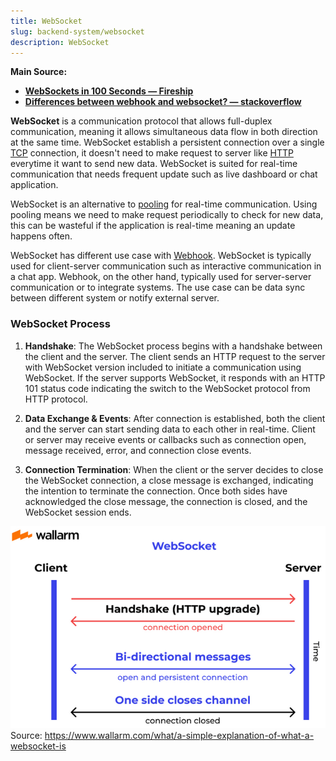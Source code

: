 ```yaml
---
title: WebSocket
slug: backend-system/websocket
description: WebSocket
---
```


**Main Source:**

- **[WebSockets in 100 Seconds — Fireship](https://youtu.be/1BfCnjr_Vjg?si=tsOQg9sFSVmgc3vZ)**
- **[Differences between webhook and websocket? — stackoverflow](https://stackoverflow.com/questions/23172760/differences-between-webhook-and-websocket)**

**WebSocket** is a communication protocol that allows full-duplex communication, meaning it allows simultaneous data flow in both direction at the same time. WebSocket establish a persistent connection over a single [TCP](/cs-notes/computer-networking/tcp-protocol) connection, it doesn't need to make request to server like [HTTP](/cs-notes/computer-networking/http-https#http) everytime it want to send new data. WebSocket is suited for real-time communication that needs frequent update such as live dashboard or chat application.

WebSocket is an alternative to [pooling](/cs-notes/backend-system/webhook#polling) for real-time communication. Using pooling means we need to make request periodically to check for new data, this can be wasteful if the application is real-time meaning an update happens often.

WebSocket has different use case with [Webhook](/cs-notes/backend-system/webhook#webhook). WebSocket is typically used for client-server communication such as interactive communication in a chat app. Webhook, on the other hand, typically used for server-server communication or to integrate systems. The use case can be data sync between different system or notify external server.

### WebSocket Process

1. **Handshake**: The WebSocket process begins with a handshake between the client and the server. The client sends an HTTP request to the server with WebSocket version included to initiate a communication using WebSocket. If the server supports WebSocket, it responds with an HTTP 101 status code indicating the switch to the WebSocket protocol from HTTP protocol.

2. **Data Exchange & Events**: After connection is established, both the client and the server can start sending data to each other in real-time. Client or server may receive events or callbacks such as connection open, message received, error, and connection close events.

3. **Connection Termination**: When the client or the server decides to close the WebSocket connection, a close message is exchanged, indicating the intention to terminate the connection. Once both sides have acknowledged the close message, the connection is closed, and the WebSocket session ends.

![Websocket process](./websocket.png)  
Source: https://www.wallarm.com/what/a-simple-explanation-of-what-a-websocket-is
